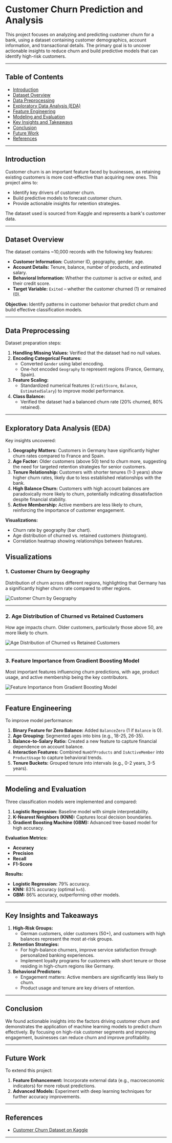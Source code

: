 # Customer Churn Prediction and Analysis

This project focuses on analyzing and predicting customer churn for a bank, using a dataset containing customer demographics, account information, and transactional details. The primary goal is to uncover actionable insights to reduce churn and build predictive models that can identify high-risk customers.

---

## Table of Contents
- [Introduction](#introduction)
- [Dataset Overview](#dataset-overview)
- [Data Preprocessing](#data-preprocessing)
- [Exploratory Data Analysis (EDA)](#exploratory-data-analysis-eda)
- [Feature Engineering](#feature-engineering)
- [Modeling and Evaluation](#modeling-and-evaluation)
- [Key Insights and Takeaways](#key-insights-and-takeaways)
- [Conclusion](#conclusion)
- [Future Work](#future-work)
- [References](#references)

---

## Introduction

Customer churn is an important feature faced by businesses, as retaining existing customers is more cost-effective than acquiring new ones. This project aims to:
- Identify key drivers of customer churn.
- Build predictive models to forecast customer churn.
- Provide actionable insights for retention strategies.

The dataset used is sourced from Kaggle and represents a bank's customer data.

---

## Dataset Overview

The dataset contains ~10,000 records with the following key features:
- **Customer Information:** Customer ID, geography, gender, age.
- **Account Details:** Tenure, balance, number of products, and estimated salary.
- **Behavioral Information:** Whether the customer is active or exited, and their credit score.
- **Target Variable:** `Exited` – whether the customer churned (1) or remained (0).

**Objective:** Identify patterns in customer behavior that predict churn and build effective classification models.

---

## Data Preprocessing

Dataset preparation steps:
1. **Handling Missing Values:** Verified that the dataset had no null values.
2. **Encoding Categorical Features:** 
   - Converted `Gender` using label encoding.
   - One-hot encoded `Geography` to represent regions (France, Germany, Spain).
3. **Feature Scaling:**
   - Standardized numerical features (`CreditScore`, `Balance`, `EstimatedSalary`) to improve model performance.
4. **Class Balance:**
   - Verified the dataset had a balanced churn rate (20% churned, 80% retained).

---

## Exploratory Data Analysis (EDA)

Key insights uncovered:
1. **Geography Matters:** Customers in Germany have significantly higher churn rates compared to France and Spain.
2. **Age Factor:** Older customers (above 50) tend to churn more, suggesting the need for targeted retention strategies for senior customers.
3. **Tenure Relationship:** Customers with shorter tenures (1-3 years) show higher churn rates, likely due to less established relationships with the bank.
4. **High Balance Churn:** Customers with high account balances are paradoxically more likely to churn, potentially indicating dissatisfaction despite financial stability.
5. **Active Membership:** Active members are less likely to churn, reinforcing the importance of customer engagement.

**Visualizations:**
- Churn rate by geography (bar chart).
- Age distribution of churned vs. retained customers (histogram).
- Correlation heatmap showing relationships between features.
## Visualizations

### 1. Customer Churn by Geography
Distribution of churn across different regions, highlighting that Germany has a significantly higher churn rate compared to other regions.

![Customer Churn by Geography](images/Churn_by_Geography.png)

---

### 2. Age Distribution of Churned vs Retained Customers
How age impacts churn. Older customers, particularly those above 50, are more likely to churn.

![Age Distribution of Churned vs Retained Customers](images/Age_Distribution_Churn.png)

---

### 3. Feature Importance from Gradient Boosting Model
Most important features influencing churn predictions, with age, product usage, and active membership being the key contributors.

![Feature Importance from Gradient Boosting Model](images/Feature_Importance.png)


---


## Feature Engineering

To improve model performance:
1. **Binary Feature for Zero Balance:** Added `BalanceZero` (1 if `Balance` is 0).
2. **Age Grouping:** Segmented ages into bins (e.g., 18-25, 26-35).
3. **Balance-to-Salary Ratio:** Created a new feature to capture financial dependence on account balance.
4. **Interaction Features:** Combined `NumOfProducts` and `IsActiveMember` into `ProductUsage` to capture behavioral trends.
5. **Tenure Buckets:** Grouped tenure into intervals (e.g., 0-2 years, 3-5 years).

---

## Modeling and Evaluation

Three classification models were implemented and compared:
1. **Logistic Regression:** Baseline model with simple interpretability.
2. **K-Nearest Neighbors (KNN):** Captures local decision boundaries.
3. **Gradient Boosting Machine (GBM):** Advanced tree-based model for high accuracy.

**Evaluation Metrics:**
- **Accuracy**
- **Precision**
- **Recall**
- **F1-Score**

**Results:**
- **Logistic Regression:** 79% accuracy.
- **KNN:** 83% accuracy (optimal `k=5`).
- **GBM:** 86% accuracy, outperforming other models.

---

## Key Insights and Takeaways

1. **High-Risk Groups:**
   - German customers, older customers (50+), and customers with high balances represent the most at-risk groups.
2. **Retention Strategies:**
   - For high-balance churners, improve service satisfaction through personalized banking experiences.
   - Implement loyalty programs for customers with short tenure or those residing in high-churn regions like Germany.
3. **Behavioral Predictors:**
   - Engagement matters: Active members are significantly less likely to churn.
   - Product usage and tenure are key drivers of retention.

---

## Conclusion

We found actionable insights into the factors driving customer churn and demonstrates the application of machine learning models to predict churn effectively. By focusing on high-risk customer segments and improving engagement, businesses can reduce churn and improve profitability.

---

## Future Work

To extend this project:
1. **Feature Enhancement:** Incorporate external data (e.g., macroeconomic indicators) for more robust predictions.
2. **Advanced Models:** Experiment with deep learning techniques for further accuracy improvements.

---

## References

- [Customer Churn Dataset on Kaggle](https://www.kaggle.com/datasets/shrutimechlearn/churn-modelling/data)

---